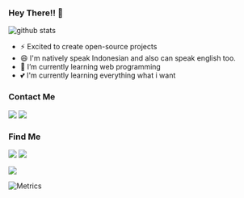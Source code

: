 ### Hey There!! 👋

![github stats](https://github-readme-stats.vercel.app/api?username=NichiNect&show_icons=true)

- ⚡ Excited to create open-source projects
- 😄 I'm natively speak Indonesian and also can speak english too.
- 🌱 I’m currently learning web programming
- 💕 I'm currently learning everything what i want

### Contact Me
<a href="https://t.me/yoniwidhi"><img src="https://img.shields.io/badge/-Telegram-0077B5?style=flat&logo=Telegram&logoColor=white"/></a>
<a href="https://t.me/yoniwidhi"><img src="https://img.shields.io/badge/-Email-e02519?style=flat&logo=GMail&logoColor=white"/></a>

### Find Me
<a href="https://www.linkedin.com/in/yoni-widhi-cahyadi-8a82b421b/"><img src="https://img.shields.io/badge/-LinkedIn-0077B5?style=flat&logo=Linkedin&logoColor=white"/></a>
<a href="https://www.facebook.com/yoniwidhi/"><img src="https://img.shields.io/badge/-Facebook-0077B5?style=flat&logo=Facebook&logoColor=white"/></a>

![](https://estruyf-github.azurewebsites.net/api/VisitorHit?user=NichiNect&repo=NichiNect&countColorcountColor)

![Metrics](https://metrics.lecoq.io/NichiNect?template=terminal&base.metadata=0&isocalendar=1&lines=1&repositories=1&projects=1&achievements=1&languages=1&followup=1&repositories=100&repositories.batch=100&repositories.forks=false&repositories.affiliations=owner&isocalendar.duration=half-year&languages.limit=8&languages.sections=most-used&languages.colors=github&languages.threshold=0%25&languages.indepth=false&languages.categories=markup%2C%20programming&languages.recent.categories=markup%2C%20programming&languages.recent.load=300&languages.recent.days=14&followup.sections=repositories&projects.limit=4&projects.descriptions=false&achievements.threshold=A&achievements.secrets=true&achievements.display=compact&achievements.limit=0&config.timezone=Asia%2FJakarta)
